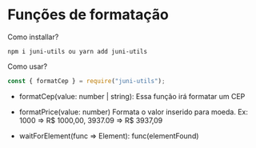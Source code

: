 # Funções de formatação

Como installar?

```shell
npm i juni-utils ou yarn add juni-utils
```

Como usar?

```js
const { formatCep } = require("juni-utils");
```

- formatCep(value: number | string):
  Essa função irá formatar um CEP

- formatPrice(value: number)
  Formata o valor inserido para moeda. Ex: 1000 => R$ 1000,00, 3937.09 => R$ 3937,09

- waitForElement(func => Element): func(elementFound)

